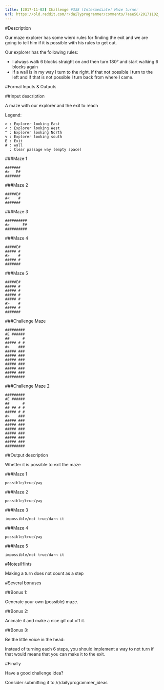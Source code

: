 ```yaml
---
title: [2017-11-02] Challenge #338 [Intermediate] Maze turner
url: https://old.reddit.com/r/dailyprogrammer/comments/7aae56/20171102_challenge_338_intermediate_maze_turner/
---
```


#Description

Our maze explorer has some wierd rules for finding the exit and we are going to tell him if it is possible with his rules to get out.

Our explorer has the following rules:

 - I always walk 6 blocks straight on and then turn 180° and start walking 6 blocks again
 - If a wall is in my way I turn to the right, if that not possible I turn to the left and if that is not possible I turn back from where I came.

#Formal Inputs & Outputs

##Input description

A maze with our explorer and the exit to reach

Legend: 

    > : Explorer looking East
    < : Explorer looking West
    ^ : Explorer looking North
    v : Explorer looking south
    E : Exit
    # : wall
      : Clear passage way (empty space)

###Maze 1

    #######
    #>   E#
    #######

###Maze 2

    #####E#
    #<    #
    #######


###Maze 3

    ##########
    #>      E#
    ##########


###Maze 4

    #####E#
    ##### #
    #>    #
    ##### #
    #######


###Maze 5

    #####E#
    ##### #
    ##### #
    ##### #
    ##### #
    #>    #
    ##### #
    #######

###Challenge Maze

    #########
    #E ######
    ##      #
    ##### # #
    #>    ###
    ##### ###
    ##### ###
    ##### ###
    ##### ###
    ##### ###
    ##### ###
    ######### 


###Challenge Maze 2

    #########
    #E ######
    ##      #
    ## ## # #
    ##### # #
    #>    ###
    ##### ###
    ##### ###
    ##### ###
    ##### ###
    ##### ###
    ##### ###
    ######### 

##Output description

Whetter it is possible to exit the maze 

###Maze 1

    possible/true/yay

###Maze 2

    possible/true/yay

###Maze 3

    impossible/not true/darn it

###Maze 4

    possible/true/yay

###Maze 5

    impossible/not true/darn it

#Notes/Hints

Making a turn does not count as a step

#Several bonuses

##Bonus 1:

Generate your own (possible) maze.

##Bonus 2:

Animate it and make a nice gif out off it.

##Bonus 3: 

Be the little voice in the head:

Instead of turning each 6 steps, you should implement a way to not turn if that would means that you can make it to the exit.

#Finally

Have a good challenge idea?

Consider submitting it to /r/dailyprogrammer_ideas